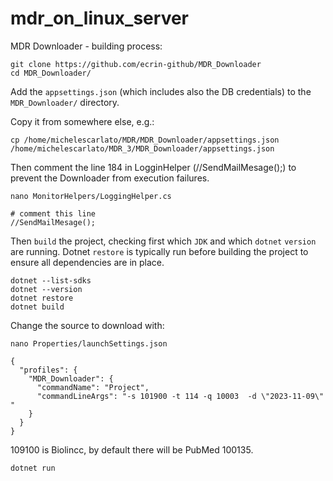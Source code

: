 # mdr_on_linux_server

MDR Downloader - building process:

```
git clone https://github.com/ecrin-github/MDR_Downloader
cd MDR_Downloader/
```

Add the `appsettings.json` (which includes also the DB credentials) to the `MDR_Downloader/` directory.

Copy it from somewhere else, e.g.:
```
cp /home/michelescarlato/MDR/MDR_Downloader/appsettings.json /home/michelescarlato/MDR_3/MDR_Downloader/appsettings.json
```

Then comment the line 184 in LogginHelper (//SendMailMesage();) to prevent the Downloader from execution failures.
```
nano MonitorHelpers/LoggingHelper.cs

# comment this line
//SendMailMesage();
```

Then `build` the project, checking first which `JDK` and which `dotnet` `version` are running.
Dotnet `restore` is typically run before building the project to ensure all dependencies are in place. 

```
dotnet --list-sdks 
dotnet --version
dotnet restore
dotnet build
```

Change the source to download with:

```
nano Properties/launchSettings.json
```

```
{
  "profiles": {
    "MDR_Downloader": {
      "commandName": "Project",
      "commandLineArgs": "-s 101900 -t 114 -q 10003  -d \"2023-11-09\"  "
    } 
  }
}
```

109100 is Biolincc, by default there will be PubMed 100135.

```
dotnet run
```

